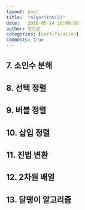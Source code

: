 ```yaml
---
layout: post
title:  "algorithm(2)"
date:   2018-05-14 10:00:00
author: 강진광
categories: [certification]
comments: true
---
```


## 7. 소인수 분해

## 8. 선택 정렬

## 9. 버블 정렬

## 10. 삽입 정렬

## 11. 진법 변환

## 12. 2차원 배열

## 13. 달팽이 알고리즘
 